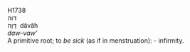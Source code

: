 <body>
  <p>H1738<br>  דּוה  <br> דָּוָה  ‎  dâvâh  <br><i>daw-vaw‘ </i><br>A primitive root; to <i>be</i> <i>sick</i> (as if in menstruation): - infirmity.<br></p>
 </body>